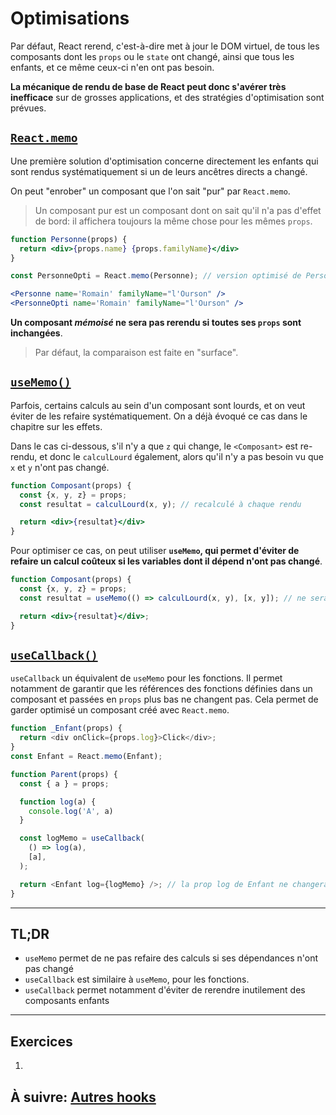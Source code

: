 # Optimisations

Par défaut, React rerend, c'est-à-dire met à jour le DOM virtuel, de tous les composants dont les `props` ou le `state` ont changé, ainsi que tous les enfants, et ce même ceux-ci n'en ont pas besoin.

**La mécanique de rendu de base de React peut donc s'avérer très inefficace** sur de grosses applications, et des stratégies d'optimisation sont prévues.

## [`React.memo`](https://fr.reactjs.org/docs/react-api.html#reactmemo)

Une première solution d'optimisation concerne directement les enfants qui sont rendus systématiquement si un de leurs ancêtres directs a changé.

On peut "enrober" un composant que l'on sait "pur" par `React.memo`.

> Un composant pur est un composant dont on sait qu'il n'a pas d'effet de bord: il affichera toujours la même chose pour les mêmes `props`.

```jsx
function Personne(props) {
  return <div>{props.name} {props.familyName}</div>
}

const PersonneOpti = React.memo(Personne); // version optimisé de Personne

<Personne name='Romain' familyName="l'Ourson" />
<PersonneOpti name='Romain' familyName="l'Ourson" />
```

**Un composant *mémoisé* ne sera pas rerendu si toutes ses `props` sont inchangées**.

> Par défaut, la comparaison est faite en "surface".

## [`useMemo()`](https://fr.reactjs.org/docs/hooks-reference.html#usememo)

Parfois, certains calculs au sein d'un composant sont lourds, et on veut éviter de les refaire systématiquement. On a déjà évoqué ce cas dans le chapitre sur les effets.

Dans le cas ci-dessous, s'il n'y a que `z` qui change, le `<Composant>` est re-rendu, et donc le `calculLourd` également, alors qu'il n'y a pas besoin vu que `x` et `y` n'ont pas changé.

```jsx
function Composant(props) {
  const {x, y, z} = props;
  const resultat = calculLourd(x, y); // recalculé à chaque rendu

  return <div>{resultat}</div>
}
```

Pour optimiser ce cas, on peut utiliser **`useMemo`, qui permet d'éviter de refaire un calcul coûteux si les variables dont il dépend n'ont pas changé**.

```jsx
function Composant(props) {
  const {x, y, z} = props;
  const resultat = useMemo(() => calculLourd(x, y), [x, y]); // ne sera mis à jour que si x ou y change

  return <div>{resultat}</div>;
}
```

## [`useCallback()`](https://fr.reactjs.org/docs/hooks-reference.html#usecallback)

`useCallback` un équivalent de `useMemo` pour les fonctions. Il permet notamment de garantir que les références des fonctions définies dans un composant et passées en `props` plus bas ne changent pas. Cela permet de garder optimisé un composant créé avec `React.memo`.

```js
function _Enfant(props) {
  return <div onClick={props.log}>Click</div>;
}
const Enfant = React.memo(Enfant);

function Parent(props) {
  const { a } = props;

  function log(a) {
    console.log('A', a)
  }

  const logMemo = useCallback(
    () => log(a),
    [a],
  );

  return <Enfant log={logMemo} />; // la prop log de Enfant ne changera pas systématiquement à chaque rendu
}
```

---

## TL;DR

- `useMemo` permet de ne pas refaire des calculs si ses dépendances n'ont pas changé
- `useCallback` est similaire à `useMemo`, pour les fonctions.
- `useCallback` permet notamment d'éviter de rerendre inutilement des composants enfants

---

## Exercices

1.

## À suivre: [Autres hooks](./4_other.md)
